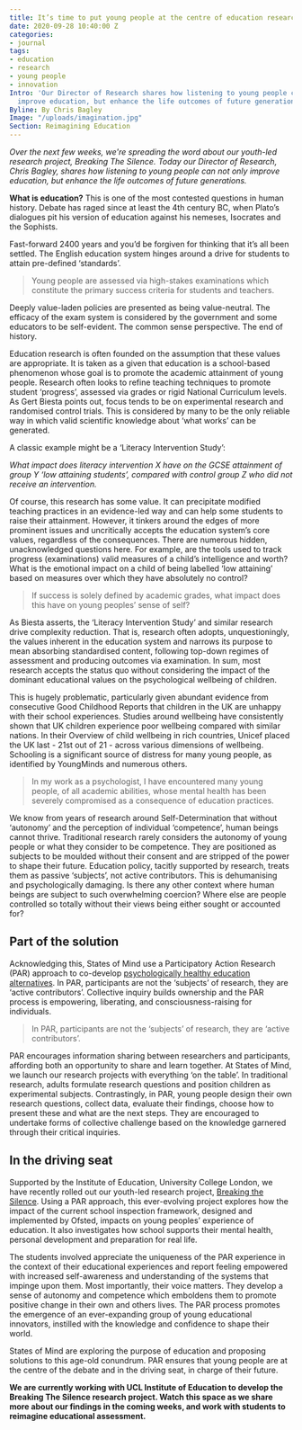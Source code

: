 ```yaml
---
title: It’s time to put young people at the centre of education research
date: 2020-09-28 10:40:00 Z
categories:
- journal
tags:
- education
- research
- young people
- innovation
Intro: 'Our Director of Research shares how listening to young people can not only
  improve education, but enhance the life outcomes of future generations. '
Byline: By Chris Bagley
Image: "/uploads/imagination.jpg"
Section: Reimagining Education
---
```


*Over the next few weeks, we're spreading the word about our youth-led research project, Breaking The Silence. Today our Director of Research, Chris Bagley, shares how listening to young people can not only improve education, but enhance the life outcomes of future generations.* 

**What is education?** This is one of the most contested questions in human history. Debate has raged since at least the 4th century BC, when Plato’s dialogues pit his version of education against his nemeses, Isocrates and the Sophists. 

Fast-forward 2400 years and you’d be forgiven for thinking that it’s all been settled. The English education system hinges around a drive for students to attain pre-defined ‘standards’. 

> Young people are assessed via high-stakes examinations which constitute the primary success criteria for students and teachers. 

Deeply value-laden policies are presented as being value-neutral. The efficacy of the exam system is considered by the government and some educators to be self-evident. The common sense perspective. The end of history. 

Education research is often founded on the assumption that these values are appropriate. It is taken as a given that education is a school-based phenomenon whose goal is to promote the academic attainment of young people. Research often looks to refine teaching techniques to promote student ‘progress’, assessed via grades or rigid National Curriculum levels. As Gert Biesta points out, focus tends to be on experimental research and randomised control trials. This is considered by many to be the only reliable way in which valid scientific knowledge about ‘what works’ can be generated. 

A classic example might be a ‘Literacy Intervention Study’: 

*What impact does literacy intervention X have on the GCSE attainment of group Y ‘low attaining students’, compared with control group Z who did not receive an intervention.*

Of course, this research has some value. It can precipitate modified teaching practices in an evidence-led way and can help some students to raise their attainment. However, it tinkers around the edges of more prominent issues and uncritically accepts the education system’s core values, regardless of the consequences. There are numerous hidden, unacknowledged questions here. For example, are the tools used to track progress (examinations) valid measures of a child’s intelligence and worth? What is the emotional impact on a child of being labelled ‘low attaining’ based on measures over which they have absolutely no control? 

> If success is solely defined by academic grades, what impact does this have on young peoples’ sense of self? 

As Biesta asserts, the ‘Literacy Intervention Study’ and similar research drive complexity reduction. That is, research often adopts, unquestioningly, the values inherent in the education system and narrows its purpose to mean absorbing standardised content, following top-down regimes of assessment and producing outcomes via examination. In sum, most research accepts the status quo without considering the impact of the dominant educational values on the psychological wellbeing of children. 

This is hugely problematic, particularly given abundant evidence from consecutive Good Childhood Reports that children in the UK are unhappy with their school experiences. Studies around wellbeing have consistently shown that UK children experience poor wellbeing compared with similar nations. In their Overview of child wellbeing in rich countries, Unicef placed the UK last - 21st out of 21 - across various dimensions of wellbeing. Schooling is a significant source of distress for many young people, as identified by YoungMinds and numerous others. 

> In my work as a psychologist, I have encountered many young people, of all academic abilities, whose mental health has been severely compromised as a consequence of education practices. 

We know from years of research around Self-Determination that without ‘autonomy’ and the perception of individual ‘competence’, human beings cannot thrive. Traditional research rarely considers the autonomy of young people or what they consider to be competence. They are positioned as subjects to be moulded without their consent and are stripped of the power to shape their future. Education policy, tacitly supported by research, treats them as passive ‘subjects’, not active contributors. This is dehumanising and psychologically damaging. Is there any other context where human beings are subject to such overwhelming coercion? Where else are people controlled so totally without their views being either sought or accounted for? 

## Part of the solution

Acknowledging this, States of Mind use a Participatory Action Research (PAR) approach to co-develop [psychologically healthy education alternatives](https://www.statesofmind.org/what-we-do). In PAR, participants are not the ‘subjects’ of research, they are ‘active contributors’. Collective inquiry builds ownership and the PAR process is empowering, liberating, and consciousness-raising for individuals. 

> In PAR, participants are not the ‘subjects’ of research, they are ‘active contributors’. 

PAR encourages information sharing between researchers and participants, affording both an opportunity to share and learn together. At States of Mind, we launch our research projects with everything ‘on the table’. In traditional research, adults formulate research questions and position children as experimental subjects. Contrastingly, in PAR, young people design their own research questions, collect data, evaluate their findings, choose how to present these and what are the next steps. They are encouraged to undertake forms of collective challenge based on the knowledge garnered through their critical inquiries.

## In the driving seat

Supported by the Institute of Education, University College London, we have recently rolled out our youth-led research project, [Breaking the Silence](https://www.statesofmind.org/journal/2020/09/16/breaking-the-silence.html). Using a PAR approach, this ever-evolving project explores how the impact of the current school inspection framework, designed and implemented by Ofsted, impacts on young peoples’ experience of education. It also investigates how school supports their mental health, personal development and preparation for real life. 

The students involved appreciate the uniqueness of the PAR experience in the context of their educational experiences and report feeling empowered with increased self-awareness and understanding of the systems that impinge upon them. Most importantly, their voice matters. They develop a sense of autonomy and competence which emboldens them to promote positive change in their own and others lives. The PAR process promotes the emergence of an ever-expanding group of young educational innovators, instilled with the knowledge and confidence to shape their world.  

States of Mind are exploring the purpose of education and proposing solutions to this age-old conundrum. PAR ensures that young people are at the centre of the debate and in the driving seat, in charge of their future.   

**We are currently working with UCL Institute of Education to develop the Breaking The Silence research project. Watch this space as we share more about our findings in the coming weeks, and work with students to reimagine educational assessment.**
